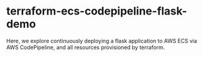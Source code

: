 # terraform-ecs-codepipeline-flask-demo
Here, we explore continuously deploying a flask application to AWS ECS via AWS CodePipeline, and all resources provisioned by terraform.